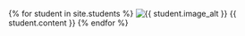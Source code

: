 {% for student in site.students %}
  <img src="{{ student.image }}" alt="{{ student.image_alt }}">
  <span>{{ student.content }}</span>
{% endfor %}
